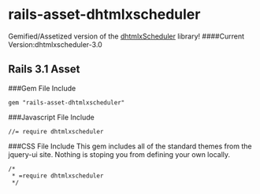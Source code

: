 # rails-asset-dhtmlxscheduler

Gemified/Assetized version of the [dhtmlxScheduler](http://dhtmlx.com/docs/products/dhtmlxScheduler/index.shtml "dhtmlxScheduler") library!
####Current Version:dhtmlxscheduler-3.0
## Rails 3.1 Asset

###Gem File Include

    gem "rails-asset-dhtmlxscheduler"

###Javascript File Include

    //= require dhtmlxscheduler

###CSS File Include 
This gem includes all of the standard themes from the jquery-ui site. Nothing is stoping you from defining your own locally.

    /*
     * =require dhtmlxscheduler
     */
